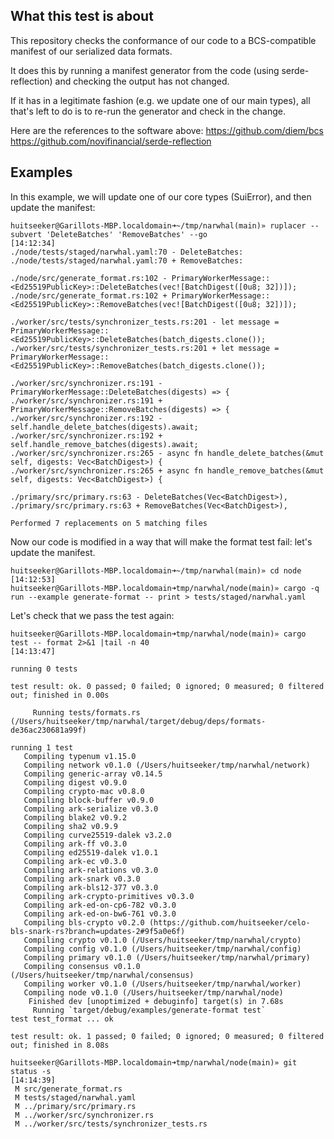 ## What this test is about 

This repository checks the conformance of our code to a BCS-compatible manifest of our serialized data formats.

It does this by running a manifest generator from the code (using serde-reflection) and checking the output has not changed.

If it has in a legitimate fashion (e.g. we update one of our main types), all that's left to do is to re-run the generator and check in the change.

Here are the references to the software above:
https://github.com/diem/bcs
https://github.com/novifinancial/serde-reflection

## Examples

In this example, we will update one of our core types (SuiError), and then update the manifest:

```
huitseeker@Garillots-MBP.localdomain➜~/tmp/narwhal(main)» ruplacer --subvert 'DeleteBatches' 'RemoveBatches' --go                                                                                       [14:12:34]
./node/tests/staged/narwhal.yaml:70 - DeleteBatches:
./node/tests/staged/narwhal.yaml:70 + RemoveBatches:

./node/src/generate_format.rs:102 - PrimaryWorkerMessage::<Ed25519PublicKey>::DeleteBatches(vec![BatchDigest([0u8; 32])]);
./node/src/generate_format.rs:102 + PrimaryWorkerMessage::<Ed25519PublicKey>::RemoveBatches(vec![BatchDigest([0u8; 32])]);

./worker/src/tests/synchronizer_tests.rs:201 - let message = PrimaryWorkerMessage::<Ed25519PublicKey>::DeleteBatches(batch_digests.clone());
./worker/src/tests/synchronizer_tests.rs:201 + let message = PrimaryWorkerMessage::<Ed25519PublicKey>::RemoveBatches(batch_digests.clone());

./worker/src/synchronizer.rs:191 - PrimaryWorkerMessage::DeleteBatches(digests) => {
./worker/src/synchronizer.rs:191 + PrimaryWorkerMessage::RemoveBatches(digests) => {
./worker/src/synchronizer.rs:192 - self.handle_delete_batches(digests).await;
./worker/src/synchronizer.rs:192 + self.handle_remove_batches(digests).await;
./worker/src/synchronizer.rs:265 - async fn handle_delete_batches(&mut self, digests: Vec<BatchDigest>) {
./worker/src/synchronizer.rs:265 + async fn handle_remove_batches(&mut self, digests: Vec<BatchDigest>) {

./primary/src/primary.rs:63 - DeleteBatches(Vec<BatchDigest>),
./primary/src/primary.rs:63 + RemoveBatches(Vec<BatchDigest>),

Performed 7 replacements on 5 matching files
```

Now our code is modified in a way that will make the format test fail: let's update the manifest.

```
huitseeker@Garillots-MBP.localdomain➜~/tmp/narwhal(main)» cd node                                                                                                                                       [14:12:53]
huitseeker@Garillots-MBP.localdomain➜tmp/narwhal/node(main)» cargo -q run --example generate-format -- print > tests/staged/narwhal.yaml
```


Let's check that we pass the test again:
```
huitseeker@Garillots-MBP.localdomain➜tmp/narwhal/node(main)» cargo test -- format 2>&1 |tail -n 40                                                                                                      [14:13:47]

running 0 tests

test result: ok. 0 passed; 0 failed; 0 ignored; 0 measured; 0 filtered out; finished in 0.00s

     Running tests/formats.rs (/Users/huitseeker/tmp/narwhal/target/debug/deps/formats-de36ac230681a99f)

running 1 test
   Compiling typenum v1.15.0
   Compiling network v0.1.0 (/Users/huitseeker/tmp/narwhal/network)
   Compiling generic-array v0.14.5
   Compiling digest v0.9.0
   Compiling crypto-mac v0.8.0
   Compiling block-buffer v0.9.0
   Compiling ark-serialize v0.3.0
   Compiling blake2 v0.9.2
   Compiling sha2 v0.9.9
   Compiling curve25519-dalek v3.2.0
   Compiling ark-ff v0.3.0
   Compiling ed25519-dalek v1.0.1
   Compiling ark-ec v0.3.0
   Compiling ark-relations v0.3.0
   Compiling ark-snark v0.3.0
   Compiling ark-bls12-377 v0.3.0
   Compiling ark-crypto-primitives v0.3.0
   Compiling ark-ed-on-cp6-782 v0.3.0
   Compiling ark-ed-on-bw6-761 v0.3.0
   Compiling bls-crypto v0.2.0 (https://github.com/huitseeker/celo-bls-snark-rs?branch=updates-2#9f5a0e6f)
   Compiling crypto v0.1.0 (/Users/huitseeker/tmp/narwhal/crypto)
   Compiling config v0.1.0 (/Users/huitseeker/tmp/narwhal/config)
   Compiling primary v0.1.0 (/Users/huitseeker/tmp/narwhal/primary)
   Compiling consensus v0.1.0 (/Users/huitseeker/tmp/narwhal/consensus)
   Compiling worker v0.1.0 (/Users/huitseeker/tmp/narwhal/worker)
   Compiling node v0.1.0 (/Users/huitseeker/tmp/narwhal/node)
    Finished dev [unoptimized + debuginfo] target(s) in 7.68s
     Running `target/debug/examples/generate-format test`
test test_format ... ok

test result: ok. 1 passed; 0 failed; 0 ignored; 0 measured; 0 filtered out; finished in 8.08s

huitseeker@Garillots-MBP.localdomain➜tmp/narwhal/node(main)» git status -s                                                                                                                              [14:14:39]
 M src/generate_format.rs
 M tests/staged/narwhal.yaml
 M ../primary/src/primary.rs
 M ../worker/src/synchronizer.rs
 M ../worker/src/tests/synchronizer_tests.rs
 ```